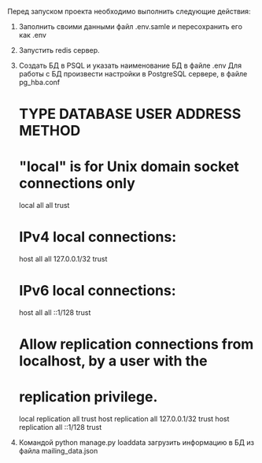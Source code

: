 Перед запуском проекта необходимо выполнить следующие действия:
1. Заполнить своими данными файл .env.samle и пересохранить его как .env
2. Запустить redis сервер.
3. Создать БД в PSQL и указать наименование БД в файле .env 
   Для работы с БД произвести настройки в PostgreSQL сервере, в файле pg_hba.conf 
   # TYPE  DATABASE        USER            ADDRESS                 METHOD

    # "local" is for Unix domain socket connections only
    local   all             all                                     trust
    # IPv4 local connections:
    host    all             all             127.0.0.1/32            trust
    # IPv6 local connections:
    host    all             all             ::1/128                 trust
    # Allow replication connections from localhost, by a user with the
    # replication privilege.
    local   replication     all                                     trust
    host    replication     all             127.0.0.1/32            trust
    host    replication     all             ::1/128                 trust
4. Командой python manage.py loaddata загрузить информацию в БД из файла mailing_data.json